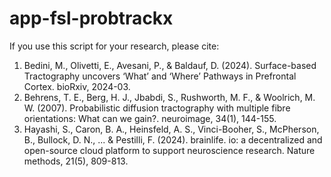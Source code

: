 # app-fsl-probtrackx

If you use this script for your research, please cite:
1. Bedini, M., Olivetti, E., Avesani, P., & Baldauf, D. (2024). Surface-based Tractography uncovers ‘What’ and ‘Where’ Pathways in Prefrontal Cortex. bioRxiv, 2024-03.
2. Behrens, T. E., Berg, H. J., Jbabdi, S., Rushworth, M. F., & Woolrich, M. W. (2007). Probabilistic diffusion tractography with multiple fibre orientations: What can we gain?. neuroimage, 34(1), 144-155.
3. Hayashi, S., Caron, B. A., Heinsfeld, A. S., Vinci-Booher, S., McPherson, B., Bullock, D. N., ... & Pestilli, F. (2024). brainlife. io: a decentralized and open-source cloud platform to support neuroscience research. Nature methods, 21(5), 809-813.

